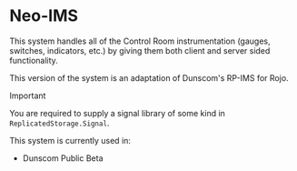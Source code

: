# Neo-IMS
This system handles all of the Control Room instrumentation (gauges, switches, indicators, etc.) by giving them both client and server sided functionality.

This version of the system is an adaptation of Dunscom's RP-IMS for Rojo.

> [!IMPORTANT]
> You are required to supply a signal library of some kind in `ReplicatedStorage.Signal`.

This system is currently used in:
- Dunscom Public Beta